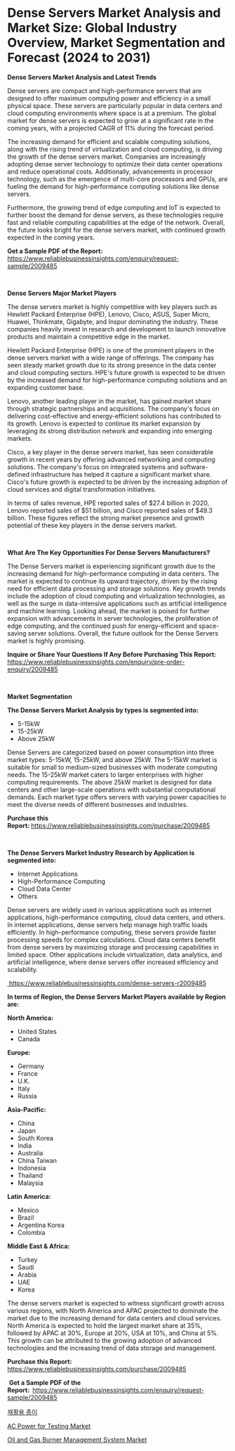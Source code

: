 <p><h1>Dense Servers Market Analysis and Market Size: Global Industry Overview, Market Segmentation and Forecast (2024 to 2031)</h1></p><p><strong>Dense Servers Market Analysis and Latest Trends</strong></p>
<p><p>Dense servers are compact and high-performance servers that are designed to offer maximum computing power and efficiency in a small physical space. These servers are particularly popular in data centers and cloud computing environments where space is at a premium. The global market for dense servers is expected to grow at a significant rate in the coming years, with a projected CAGR of 11% during the forecast period.</p><p>The increasing demand for efficient and scalable computing solutions, along with the rising trend of virtualization and cloud computing, is driving the growth of the dense servers market. Companies are increasingly adopting dense server technology to optimize their data center operations and reduce operational costs. Additionally, advancements in processor technology, such as the emergence of multi-core processors and GPUs, are fueling the demand for high-performance computing solutions like dense servers.</p><p>Furthermore, the growing trend of edge computing and IoT is expected to further boost the demand for dense servers, as these technologies require fast and reliable computing capabilities at the edge of the network. Overall, the future looks bright for the dense servers market, with continued growth expected in the coming years.</p></p>
<p><strong>Get a Sample PDF of the Report:&nbsp;</strong> <a href="https://www.reliablebusinessinsights.com/enquiry/request-sample/2009485">https://www.reliablebusinessinsights.com/enquiry/request-sample/2009485</a></p>
<p>&nbsp;</p>
<p><strong>Dense Servers Major Market Players</strong></p>
<p><p>The dense servers market is highly competitive with key players such as Hewlett Packard Enterprise (HPE), Lenovo, Cisco, ASUS, Super Micro, Huawei, Thinkmate, Gigabyte, and Inspur dominating the industry. These companies heavily invest in research and development to launch innovative products and maintain a competitive edge in the market.</p><p>Hewlett Packard Enterprise (HPE) is one of the prominent players in the dense servers market with a wide range of offerings. The company has seen steady market growth due to its strong presence in the data center and cloud computing sectors. HPE's future growth is expected to be driven by the increased demand for high-performance computing solutions and an expanding customer base.</p><p>Lenovo, another leading player in the market, has gained market share through strategic partnerships and acquisitions. The company's focus on delivering cost-effective and energy-efficient solutions has contributed to its growth. Lenovo is expected to continue its market expansion by leveraging its strong distribution network and expanding into emerging markets.</p><p>Cisco, a key player in the dense servers market, has seen considerable growth in recent years by offering advanced networking and computing solutions. The company's focus on integrated systems and software-defined infrastructure has helped it capture a significant market share. Cisco's future growth is expected to be driven by the increasing adoption of cloud services and digital transformation initiatives.</p><p>In terms of sales revenue, HPE reported sales of $27.4 billion in 2020, Lenovo reported sales of $51 billion, and Cisco reported sales of $49.3 billion. These figures reflect the strong market presence and growth potential of these key players in the dense servers market.</p></p>
<p>&nbsp;</p>
<p><strong>What Are The Key Opportunities For Dense Servers Manufacturers?</strong></p>
<p><p>The Dense Servers market is experiencing significant growth due to the increasing demand for high-performance computing in data centers. The market is expected to continue its upward trajectory, driven by the rising need for efficient data processing and storage solutions. Key growth trends include the adoption of cloud computing and virtualization technologies, as well as the surge in data-intensive applications such as artificial intelligence and machine learning. Looking ahead, the market is poised for further expansion with advancements in server technologies, the proliferation of edge computing, and the continued push for energy-efficient and space-saving server solutions. Overall, the future outlook for the Dense Servers market is highly promising.</p></p>
<p><strong>Inquire or Share Your Questions If Any Before Purchasing This Report:</strong> <a href="https://www.reliablebusinessinsights.com/enquiry/pre-order-enquiry/2009485">https://www.reliablebusinessinsights.com/enquiry/pre-order-enquiry/2009485</a></p>
<p>&nbsp;</p>
<p><strong>Market Segmentation</strong></p>
<p><strong>The Dense Servers Market Analysis by types is segmented into:</strong></p>
<p><ul><li>5-15kW</li><li>15-25kW</li><li>Above 25kW</li></ul></p>
<p><p>Dense Servers are categorized based on power consumption into three market types: 5-15kW, 15-25kW, and above 25kW. The 5-15kW market is suitable for small to medium-sized businesses with moderate computing needs. The 15-25kW market caters to larger enterprises with higher computing requirements. The above 25kW market is designed for data centers and other large-scale operations with substantial computational demands. Each market type offers servers with varying power capacities to meet the diverse needs of different businesses and industries.</p></p>
<p><strong>Purchase this Report:&nbsp;</strong><a href="https://www.reliablebusinessinsights.com/purchase/2009485">https://www.reliablebusinessinsights.com/purchase/2009485</a></p>
<p>&nbsp;</p>
<p><strong>The Dense Servers Market Industry Research by Application is segmented into:</strong></p>
<p><ul><li>Internet Applications</li><li>High-Performance Computing</li><li>Cloud Data Center</li><li>Others</li></ul></p>
<p><p>Dense servers are widely used in various applications such as internet applications, high-performance computing, cloud data centers, and others. In internet applications, dense servers help manage high traffic loads efficiently. In high-performance computing, these servers provide faster processing speeds for complex calculations. Cloud data centers benefit from dense servers by maximizing storage and processing capabilities in limited space. Other applications include virtualization, data analytics, and artificial intelligence, where dense servers offer increased efficiency and scalability.</p></p>
<p><a href="https://www.reliablebusinessinsights.com/dense-servers-r2009485">&nbsp;https://www.reliablebusinessinsights.com/dense-servers-r2009485</a></p>
<p><strong>In terms of Region, the Dense Servers Market Players available by Region are:</strong></p>
<p>
    <p> <strong> North America: </strong>
        <ul>
            <li>United States</li>
            <li>Canada</li>
        </ul>
        </p> 
    <p> <strong> Europe: </strong>
        <ul>
            <li>Germany</li>
            <li>France</li>
            <li>U.K.</li>
            <li>Italy</li>
            <li>Russia</li>
        </ul>
        </p> 
    <p> <strong> Asia-Pacific: </strong>
        <ul>
            <li>China</li>
            <li>Japan</li>
            <li>South Korea</li>
            <li>India</li>
            <li>Australia</li>
            <li>China Taiwan</li>
            <li>Indonesia</li>
            <li>Thailand</li>
            <li>Malaysia</li>
        </ul>
        </p> 
    <p> <strong> Latin America: </strong>
        <ul>
            <li>Mexico</li>
            <li>Brazil</li>
            <li>Argentina Korea</li>
            <li>Colombia</li>
        </ul>
        </p> 
    <p> <strong> Middle East & Africa: </strong>
        <ul>
            <li>Turkey</li>
            <li>Saudi</li>
            <li>Arabia</li>
            <li>UAE</li>
            <li>Korea</li>
        </ul>
    </p>
    </p>
<p><p>The dense servers market is expected to witness significant growth across various regions, with North America and APAC projected to dominate the market due to the increasing demand for data centers and cloud services. North America is expected to hold the largest market share at 35%, followed by APAC at 30%, Europe at 20%, USA at 10%, and China at 5%. This growth can be attributed to the growing adoption of advanced technologies and the increasing trend of data storage and management.</p></p>
<p><strong>Purchase this Report: </strong><a href="https://www.reliablebusinessinsights.com/purchase/2009485">https://www.reliablebusinessinsights.com/purchase/2009485</a></p>
<p>&nbsp;<strong>Get a Sample PDF of the Report:&nbsp;&nbsp;</strong><a href="https://www.reliablebusinessinsights.com/enquiry/request-sample/2009485">https://www.reliablebusinessinsights.com/enquiry/request-sample/2009485</a></p>
<p><strong></strong></p>
<p><p><a href="https://github.com/alpinestartsekian/Market-Research-Report-List-2/blob/main/430222043422.md">재활용 종이</a></p><p><a href="https://medium.com/@kartik.reportprime/ac-power-for-testing-market-analysis-report-global-insights-by-region-type-linear-ac-power-4fc98f78050b">AC Power for Testing Market</a></p><p><a href="https://medium.com/@sam.gray5456/oil-and-gas-burner-management-system-market-a-global-and-regional-analysis-focus-on-end-user-f3e9328bf19e">Oil and Gas Burner Management System Market</a></p></p>